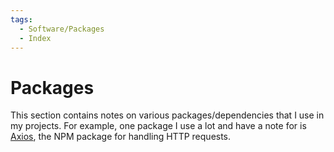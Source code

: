 ```yaml
---
tags:
  - Software/Packages
  - Index
---
```


# Packages

This section contains notes on various packages/dependencies that I use in my projects. For example, one package I use a lot and have a note for is [Axios][0], the NPM package for handling HTTP requests.

[0]: https://axios-http.com

